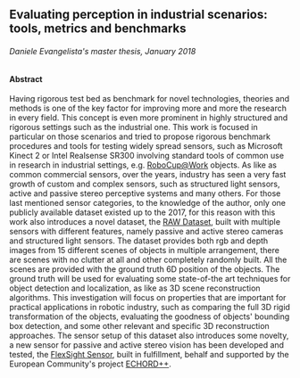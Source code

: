 ## Evaluating perception in industrial scenarios: tools, metrics and benchmarks
###### Daniele Evangelista's master thesis, January 2018

#### Abstract
Having rigorous test bed as benchmark for novel technologies, theories and methods is one of the key factor for improving more and more the research in every field. This concept is even more prominent in highly structured and rigorous settings such as the industrial one. This work is focused in particular on those scenarios and tried to propose rigorous benchmark procedures and tools for testing widely spread sensors, such as Microsoft Kinect 2 or Intel Realsense SR300 involving standard tools of common use in research in industrial settings, e.g. [RoboCup@Work](http://www.robocupatwork.org/) objects. As like as common commercial sensors, over the years, industry has seen a very fast growth of custom and complex sensors, such as structured light sensors, active and passive stereo perceptive systems and many others. For those last mentioned sensor categories, to the knowledge of the author, only one publicly available dataset existed up to the 2017, for this reason with this work also introduces a novel dataset, the [RAW Dataset](https://freelist.bitbucket.io/), built with multiple sensors with different features, namely passive and active stereo cameras and structured light sensors. The dataset provides both rgb and depth images from 15 different scenes of objects in multiple arrangement, there are scenes with no clutter at all and other completely randomly built. All the scenes are provided with the ground truth 6D position of the objects. The ground truth will be used for evaluating some state-of-the art techniques for object detection and localization, as like as 3D scene reconstruction algorithms. This investigation will focus on properties that are important for practical applications in robotic industry, such as comparing the full 3D rigid transformation of the objects, evaluating the goodness of objects' bounding box detection, and some other relevant and specific 3D reconstruction approaches. The sensor setup of this dataset also introduces some novelty, a new sensor for passive and active stereo vision has been developed and tested, the [FlexSight Sensor](http://flexsight.eu/), built in fulfillment, behalf and supported by the European Community's project [ECHORD++](http://echord.eu/).
